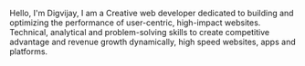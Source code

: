 Hello, I'm Digvijay, I am a Creative web developer dedicated to building and optimizing the performance of user-centric, high-impact websites. Technical, analytical and problem-solving skills to create competitive advantage and revenue growth dynamically, high speed websites, apps and platforms.


